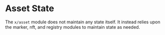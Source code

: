 # Asset State

The `x/asset` module does not maintain any state itself. It instead relies upon the marker, nft, and registry modules to maintain state as needed.
